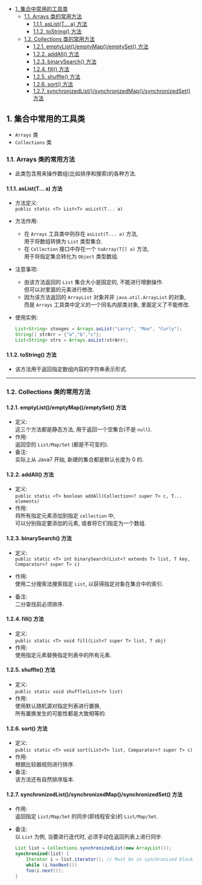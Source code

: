 <!-- TOC -->

- [1. 集合中常用的工具类](#1-集合中常用的工具类)
  - [1.1. Arrays 类的常用方法](#11-arrays-类的常用方法)
    - [1.1.1. asList(T... a) 方法](#111-aslistt-a-方法)
    - [1.1.2. toString() 方法](#112-tostring-方法)
  - [1.2. Collections 类的常用方法](#12-collections-类的常用方法)
    - [1.2.1. emptyList()/emptyMap()/emptySet() 方法](#121-emptylistemptymapemptyset-方法)
    - [1.2.2. addAll() 方法](#122-addall-方法)
    - [1.2.3. binarySearch() 方法](#123-binarysearch-方法)
    - [1.2.4. fill() 方法](#124-fill-方法)
    - [1.2.5. shuffle() 方法](#125-shuffle-方法)
    - [1.2.6. sort() 方法](#126-sort-方法)
    - [1.2.7. synchronizedList()/synchronizedMap()/synchronizedSet() 方法](#127-synchronizedlistsynchronizedmapsynchronizedset-方法)

<!-- /TOC -->

## 1. 集合中常用的工具类
- `Arrays` 类
- `Collections` 类

### 1.1. Arrays 类的常用方法
- 此类包含用来操作数组(比如排序和搜索)的各种方法.

#### 1.1.1. asList(T... a) 方法
- 方法定义:  
  `public static <T> List<T> asList(T... a)`

- 方法作用:  
  - 在 `Arrays` 工具类中则存在 `asList(T... a)` 方法,  
    用于将数组转换为 `List` 类型集合.
  - 在 `Collection` 接口中存在一个 `toArray(T[] a)` 方法,  
    用于将指定集合转化为 `Object` 类型数组.  

- 注意事项:  
  - 由该方法返回的 `List` 集合大小是固定的, 不能进行增删操作.  
    但可以对里面的元素进行修改. 
  - 因为该方法返回的 `ArrayList` 对象并非 `java.util.ArrayList` 的对象,  
    而是 `Arrays` 工具类中定义的一个同名内部类对象, 里面定义了不能修改.

- 使用实例:  
  ```java
  List<String> stooges = Arrays.asList("Larry", "Moe", "Curly");
  String[] strArr = {"a","b","c"};
  List<String> strs = Arrays.asList(strArr);
  ```

#### 1.1.2. toString() 方法
- 该方法用于返回指定数组内容的字符串表示形式.

****

### 1.2. Collections 类的常用方法

#### 1.2.1. emptyList()/emptyMap()/emptySet() 方法
- 定义:  
  这三个方法都是静态方法, 用于返回一个空集合(不是 `null`).
- 作用:  
  返回空的 `List/Map/Set` (都是不可变的).
- 备注:  
  实际上从 Java7 开始, 新建的集合都是默认长度为 0 的.

#### 1.2.2. addAll() 方法
- 定义:  
  `public static <T> boolean addAll(Collection<? super T> c, T... elements)`  
- 作用:  
  将所有指定元素添加到指定 `collection` 中,  
  可以分别指定要添加的元素, 或者将它们指定为一个数组.

#### 1.2.3. binarySearch() 方法
- 定义:  
  `public static <T> int binarySearch(List<? extends T> list, T key, Comparator<? super T> c)`

- 作用:  
  使用二分搜索法搜索指定 `List`, 以获得指定对象在集合中的索引.  

- 备注:  
  二分查找前必须排序.

#### 1.2.4. fill() 方法
- 定义:  
  `public static <T> void fill(List<? super T> list, T obj)`  
- 作用:  
  使用指定元素替换指定列表中的所有元素.

#### 1.2.5. shuffle() 方法
- 定义:  
  `public static void shuffle(List<?> list)`
- 作用:  
  使用默认随机源对指定列表进行置换,  
  所有置换发生的可能性都是大致相等的.

#### 1.2.6. sort() 方法
- 定义:  
  `public static <T> void sort(List<T> list, Comparator<? super T> c)`
- 作用:  
  根据比较器规则进行排序.
- 备注:  
  该方法还有自然排序版本.

#### 1.2.7. synchronizedList()/synchronizedMap()/synchronizedSet() 方法
- 作用:  
  返回指定 `List/Map/Set` 的同步(即线程安全)的 `List/Map/Set`.

- 备注:  
  以 `List` 为例, 当要进行迭代时, 必须手动在返回列表上进行同步.  
    ```java
    List list = Collections.synchronizedList(new ArrayList());
    synchronized(list) {
        Iterator i = list.iterator(); // Must be in synchronized block
        while (i.hasNext())
        foo(i.next());
    }
    ```